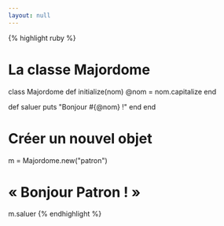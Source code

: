 ```yaml
---
layout: null
---
```


{% highlight ruby %}
# La classe Majordome
class Majordome
  def initialize(nom)
    @nom = nom.capitalize
  end

  def saluer
    puts "Bonjour #{@nom} !"
  end
end

# Créer un nouvel objet
m = Majordome.new("patron")

# « Bonjour Patron ! »
m.saluer
{% endhighlight %}
